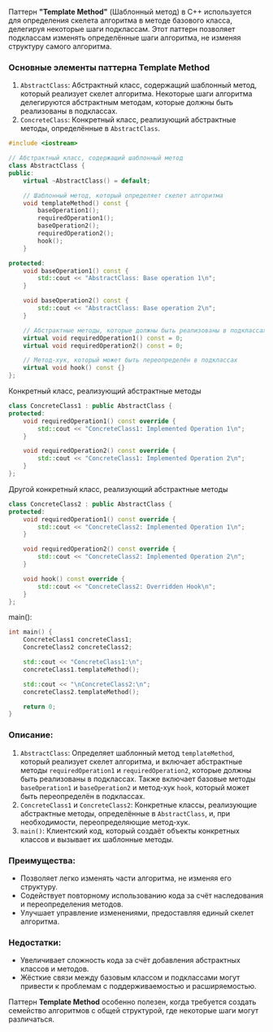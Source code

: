Паттерн **"Template Method"** (Шаблонный метод) в C++ используется для определения скелета алгоритма в методе базового класса, делегируя некоторые шаги подклассам. Этот паттерн позволяет подклассам изменять определённые шаги алгоритма, не изменяя структуру самого алгоритма.

### Основные элементы паттерна Template Method

1. `AbstractClass`: Абстрактный класс, содержащий шаблонный метод, который реализует скелет алгоритма. Некоторые шаги алгоритма делегируются абстрактным методам, которые должны быть реализованы в подклассах.
2. `ConcreteClass`: Конкретный класс, реализующий абстрактные методы, определённые в `AbstractClass`.

```cpp
#include <iostream>

// Абстрактный класс, содержащий шаблонный метод
class AbstractClass {
public:
    virtual ~AbstractClass() = default;

    // Шаблонный метод, который определяет скелет алгоритма
    void templateMethod() const {
        baseOperation1();
        requiredOperation1();
        baseOperation2();
        requiredOperation2();
        hook();
    }

protected:
    void baseOperation1() const {
        std::cout << "AbstractClass: Base operation 1\n";
    }

    void baseOperation2() const {
        std::cout << "AbstractClass: Base operation 2\n";
    }

    // Абстрактные методы, которые должны быть реализованы в подклассах
    virtual void requiredOperation1() const = 0;
    virtual void requiredOperation2() const = 0;

    // Метод-хук, который может быть переопределён в подклассах
    virtual void hook() const {}
};
```
Конкретный класс, реализующий абстрактные методы
```cpp
class ConcreteClass1 : public AbstractClass {
protected:
    void requiredOperation1() const override {
        std::cout << "ConcreteClass1: Implemented Operation 1\n";
    }

    void requiredOperation2() const override {
        std::cout << "ConcreteClass1: Implemented Operation 2\n";
    }
};
```
Другой конкретный класс, реализующий абстрактные методы
```cpp
class ConcreteClass2 : public AbstractClass {
protected:
    void requiredOperation1() const override {
        std::cout << "ConcreteClass2: Implemented Operation 1\n";
    }

    void requiredOperation2() const override {
        std::cout << "ConcreteClass2: Implemented Operation 2\n";
    }

    void hook() const override {
        std::cout << "ConcreteClass2: Overridden Hook\n";
    }
};
```
main():
```cpp
int main() {
    ConcreteClass1 concreteClass1;
    ConcreteClass2 concreteClass2;

    std::cout << "ConcreteClass1:\n";
    concreteClass1.templateMethod();

    std::cout << "\nConcreteClass2:\n";
    concreteClass2.templateMethod();

    return 0;
}
```
### Описание:
1. `AbstractClass`: Определяет шаблонный метод `templateMethod`, который реализует скелет алгоритма, и включает абстрактные методы `requiredOperation1` и `requiredOperation2`, которые должны быть реализованы в подклассах. Также включает базовые методы `baseOperation1` и `baseOperation2` и метод-хук `hook`, который может быть переопределён в подклассах.
2. `ConcreteClass1` и `ConcreteClass2`: Конкретные классы, реализующие абстрактные методы, определённые в `AbstractClass`, и, при необходимости, переопределяющие метод-хук.
3. `main()`: Клиентский код, который создаёт объекты конкретных классов и вызывает их шаблонные методы.

### Преимущества:
- Позволяет легко изменять части алгоритма, не изменяя его структуру.
- Содействует повторному использованию кода за счёт наследования и переопределения методов.
- Улучшает управление изменениями, предоставляя единый скелет алгоритма.

### Недостатки:
- Увеличивает сложность кода за счёт добавления абстрактных классов и методов.
- Жёсткие связи между базовым классом и подклассами могут привести к проблемам с поддерживаемостью и расширяемостью.

Паттерн **Template Method** особенно полезен, когда требуется создать семейство алгоритмов с общей структурой, где некоторые шаги могут различаться.